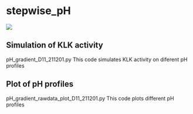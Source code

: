 # stepwise_pH
![](https://img.shields.io/badge/Python-3.7-yellowInstall)

## Simulation of KLK activity
pH_gradient_D11_211201.py
This code simulates KLK activity on diferent pH profiles

## Plot of pH profiles
pH_gradient_rawdata_plot_D11_211201.py
This code plots different pH profiles
